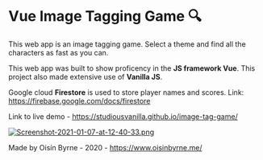 # Vue Image Tagging Game :mag:

This web app is an image tagging game. Select a theme and find all the characters as fast as you can.

This web app was built to show proficency in the **JS framework Vue**. 
This project also made extensive use of **Vanilla JS**.

Google cloud **Firestore** is used to store player names and scores.
Link: https://firebase.google.com/docs/firestore

Link to live demo - https://studiousvanilla.github.io/image-tag-game/

[![Screenshot-2021-01-07-at-12-40-33.png](https://i.postimg.cc/GhsC6CTV/Screenshot-2021-01-07-at-12-40-33.png)](https://postimg.cc/GHrVs6Qx)

Made by Oisín Byrne - 2020 - https://www.oisinbyrne.me/

